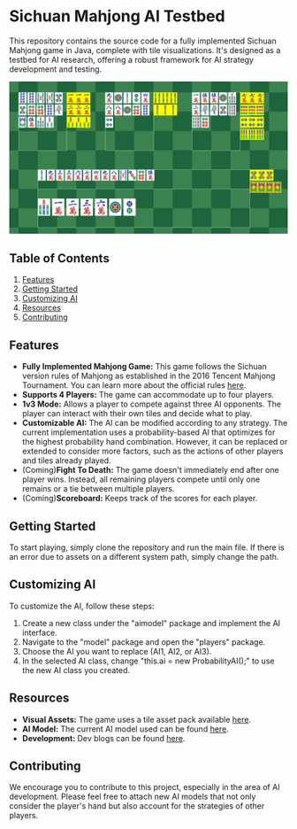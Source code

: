 # Sichuan Mahjong AI Testbed 

This repository contains the source code for a fully implemented Sichuan Mahjong game in Java, complete with tile visualizations. It's designed as a testbed for AI research, offering a robust framework for AI strategy development and testing. 

![Thumbnail](thumbnail.png)

## Table of Contents
1. [Features](#features)
2. [Getting Started](#getting-started)
3. [Customizing AI](#customizing-ai)
4. [Resources](#resources)
5. [Contributing](#contributing)

## Features

- **Fully Implemented Mahjong Game:** This game follows the Sichuan version rules of Mahjong as established in the 2016 Tencent Mahjong Tournament. You can learn more about the official rules [here](http://majiang.qq.com/webplat/info/news_version3/7207/25932/25933/25936/m16340/201611/523252.shtml).
- **Supports 4 Players:** The game can accommodate up to four players.
- **1v3 Mode:** Allows a player to compete against three AI opponents. The player can interact with their own tiles and decide what to play.
- **Customizable AI:** The AI can be modified according to any strategy. The current implementation uses a probability-based AI that optimizes for the highest probability hand combination. However, it can be replaced or extended to consider more factors, such as the actions of other players and tiles already played.
- (Coming)**Fight To Death:** The game doesn't immediately end after one player wins. Instead, all remaining players compete until only one remains or a tie between multiple players.
- (Coming)**Scoreboard:** Keeps track of the scores for each player.

## Getting Started

To start playing, simply clone the repository and run the main file. If there is an error due to assets on a different system path, simply change the path.

## Customizing AI

To customize the AI, follow these steps:

1. Create a new class under the "aimodel" package and implement the AI interface.
2. Navigate to the "model" package and open the "players" package.
3. Choose the AI you want to replace (AI1, AI2, or AI3).
4. In the selected AI class, change "this.ai = new ProbabilityAI();" to use the new AI class you created.

## Resources

- **Visual Assets:** The game uses a tile asset pack available [here](https://demching.itch.io/mahjong).
- **AI Model:** The current AI model used can be found [here](https://github.com/esrrhs/majiang_algorithm/tree/master).
- **Development:** Dev blogs can be found [here](https://youtu.be/04G1sfTPZr8).

## Contributing

We encourage you to contribute to this project, especially in the area of AI development. Please feel free to attach new AI models that not only consider the player's hand but also account for the strategies of other players.
